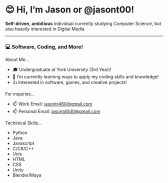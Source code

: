 # 😊 Hi, I’m **Jason** or **@jasont00**!
**Self-driven, ambitious** individual currently studying Computer Science, but also heavily interested in Digital Media
***

### 💻 Software, Coding, and More!

About Me...
- 🎓 Undergraduate at York University (3rd Year)!
- 🌱 I’m currently learning ways to apply my coding skills and knowledge!
- 👍 Interested in software, games, and creative projects!

For inquiries...
- 📫 Work Email: <jasontr460@gmail.com>
- 📫 Personal Email: <jasontd0d0@gmail.com>

Techinical Skills...
- Python
- Java
- Javascript
- C/C#/C++
- Unix
- HTML
- CSS
- Unity
- Blender/Maya

<!---
jasont00/jasont00 is a ✨ special ✨ repository because its `README.md` (this file) appears on your GitHub profile.
You can click the Preview link to take a look at your changes.
--->
